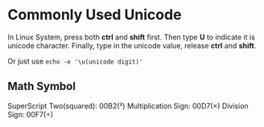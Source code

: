 # Commonly Used Unicode 
In Linux System, press both **ctrl** and **shift** first. Then type **U** to indicate it is unicode character. Finally, type in the unicode value, release **ctrl** and **shift**.

Or just use `echo -e '\u(unicode digit)'`

## Math Symbol
SuperScript Two(squared): 00B2(²)
Multiplication Sign: 00D7(×)
Division Sign: 00F7(÷)